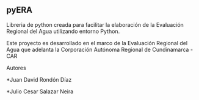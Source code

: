 **pyERA**
---

Libreria de python creada para facilitar la elaboración de la Evaluación Regional del Agua utilizando entorno Python.

Este proyecto es desarrollado en el marco de la Evaluación Regional del Agua que adelanta la Corporación Autónoma Regional de Cundinamarca -CAR

Autores


*Juan David Rondón Díaz

*Julio Cesar Salazar Neira
